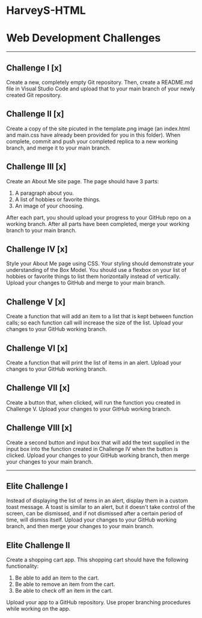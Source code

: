 # HarveyS-HTML

# Web Development Challenges

---

## Challenge I [x]

Create a new, completely empty Git repository. Then, create a README.md file in Visual Studio Code and upload that to your main branch of your newly created Git repository.

## Challenge II [x]

Create a copy of the site picuted in the template.png image (an index.html and main.css have already been provided for you in this folder).
When complete, commit and push your completed replica to a new working branch, and merge it to your main branch.

## Challenge III [x]

Create an About Me site page. The page should have 3 parts:

1. A paragraph about you.
2. A list of hobbies or favorite things.
3. An image of your choosing.

After each part, you should upload your progress to your GitHub repo on a working branch. After all parts have been completed, merge your working branch to your main branch.

## Challenge IV [x]

Style your About Me page using CSS. Your styling should demonstrate your understanding of the Box Model. You should use a flexbox on your list of hobbies or favorite things to list them horizontally instead of vertically. Upload your changes to GitHub and merge to your main branch.

## Challenge V [x]

Create a function that will add an item to a list that is kept between function calls; so each function call will increase the size of the list. Upload your changes to your GitHub working branch.

## Challenge VI [x]

Create a function that will print the list of items in an alert. Upload your changes to your GitHub working branch.

## Challenge VII [x]

Create a button that, when clicked, will run the function you created in Challenge V. Upload your changes to your GitHub working branch.

## Challenge VIII [x]

Create a second button and input box that will add the text supplied in the input box into the function created in Challenge IV when the button is clicked. Upload your changes to your GitHub working branch, then merge your changes to your main branch.

---

## Elite Challenge I

Instead of displaying the list of items in an alert, display them in a custom toast message. A toast is similar to an alert, but it doesn't take control of the screen, can be dismissed, and if not dismissed after a certain period of time, will dismiss itself. Upload your changes to your GitHub working branch, and then merge your changes to your main branch.

## Elite Challenge II

Create a shopping cart app. This shopping cart should have the following functionality:

1. Be able to add an item to the cart.
2. Be able to remove an item from the cart.
3. Be able to check off an item in the cart.

Upload your app to a GitHub repository. Use proper branching procedures while working on the app.
